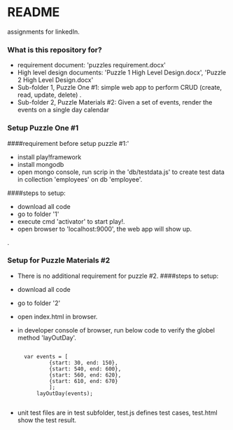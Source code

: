 # README #

assignments for linkedIn.

### What is this repository for? ###

* requirement document: 'puzzles requirement.docx'
* High level design documents: 'Puzzle 1 High Level Design.docx', 'Puzzle 2 High Level Design.docx'
* Sub-folder 1, Puzzle One #1: simple web app to perform CRUD (create, read, update, delete) .
* Sub-folder 2, Puzzle Materials #2:  Given a set of events, render the events on a single day calendar 

### Setup Puzzle One #1 ###

####requirement before setup puzzle #1:'
* install play!framework
* install mongodb
* open mongo console, run scrip in the 'db/testdata.js' to create test data in collection 'employees' on db 'employee'. 

####steps to setup:
* download all code
* go to folder '1'
* execute cmd 'activator' to start play!.
* open browser to 'localhost:9000', the web app will show up.

.

### Setup for Puzzle Materials #2 ###
* There is no additional requirement for puzzle #2.
####steps to setup:
* download all code
* go to folder '2'
* open index.html in browser.
* in developer console of browser, run below code to verify the globel method 'layOutDay'.

    <pre><code>
    var events = [
            {start: 30, end: 150},
            {start: 540, end: 600},
            {start: 560, end: 620},
            {start: 610, end: 670}
            ];
        layOutDay(events);
    </code></pre>
* unit test files are in test subfolder, test.js defines test cases, test.html show the test result. 
